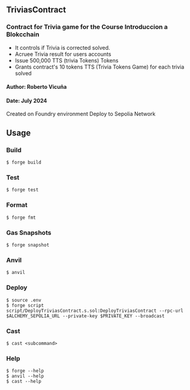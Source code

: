 ## TriviasContract
### Contract for Trivia game for the Course Introduccion a Blokcchain

- It controls if Trivia is corrected solved. 
- Acruee Trivia result for users accounts
- Issue 500,000 TTS (trivia Tokens) Tokens
- Grants contract's 10 tokens TTS (Trivia Tokens Game) for each trivia solved


#### **Author:** Roberto Vicuña
####  **Date:** July 2024

 Created on Foundry environment
 Deploy to Sepolia Network

## Usage

### Build

```shell
$ forge build
```

### Test

```shell
$ forge test
```

### Format

```shell
$ forge fmt
```

### Gas Snapshots

```shell
$ forge snapshot
```

### Anvil

```shell
$ anvil
```

### Deploy

```shell
$ source .env
$ forge script script/DeployTriviasContract.s.sol:DeployTriviasContract --rpc-url $ALCHEMY_SEPOLIA_URL --private-key $PRIVATE_KEY --broadcast
```

### Cast

```shell
$ cast <subcommand>
```

### Help

```shell
$ forge --help
$ anvil --help
$ cast --help
```
